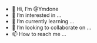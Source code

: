 - 👋 Hi, I’m @Ymdone
- 👀 I’m interested in ...
- 🌱 I’m currently learning ...
- 💞️ I’m looking to collaborate on ...
- 📫 How to reach me ...

<!---
Ymdone/Ymdone is a ✨ special ✨ repository because its `README.md` (this file) appears on your GitHub profile.
You can click the Preview link to take a look at your changes.
--->
